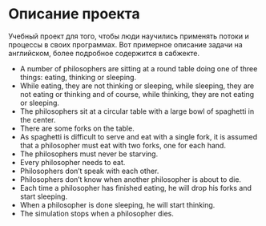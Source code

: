 # Описание проекта

Учебный проект для того, чтобы люди научились применять потоки и процессы в своих программах.
Вот примерное описание задачи на английском, более подробное содержится в сабжекте.

+ A number of philosophers are sitting at a round table doing one of three things:
eating, thinking or sleeping.
+ While eating, they are not thinking or sleeping, while sleeping, they are not eating
or thinking and of course, while thinking, they are not eating or sleeping.
+ The philosophers sit at a circular table with a large bowl of spaghetti in the center.
+ There are some forks on the table.
+ As spaghetti is difficult to serve and eat with a single fork, it is assumed that a
philosopher must eat with two forks, one for each hand.
+ The philosophers must never be starving.
+ Every philosopher needs to eat.
+ Philosophers don’t speak with each other.
+ Philosophers don’t know when another philosopher is about to die.
+ Each time a philosopher has finished eating, he will drop his forks and start sleeping.
+ When a philosopher is done sleeping, he will start thinking.
+ The simulation stops when a philosopher dies.

